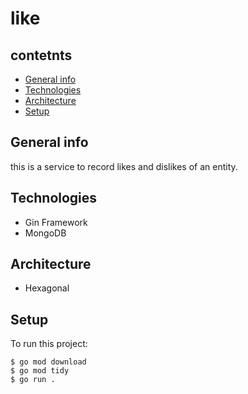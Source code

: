 # like

## contetnts
* [General info](#general-info)
* [Technologies](#technologies)
* [Architecture](#architecture)
* [Setup](#setup)

## General info
this is a service to record likes and dislikes of an entity.

## Technologies
* Gin Framework
* MongoDB

## Architecture
* Hexagonal

## Setup
To run this project:
```
$ go mod download
$ go mod tidy
$ go run .
```
